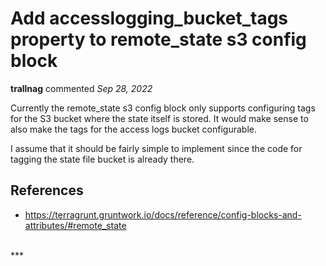 # Add accesslogging_bucket_tags property to remote_state s3 config block

**trallnag** commented *Sep 28, 2022*

Currently the remote_state s3 config block only supports configuring tags for the S3 bucket where the state itself is stored. It would make sense to also make the tags for the access logs bucket configurable.

I assume that it should be fairly simple to implement since the code for tagging the state file bucket is already there.

## References

- <https://terragrunt.gruntwork.io/docs/reference/config-blocks-and-attributes/#remote_state>
<br />
***


